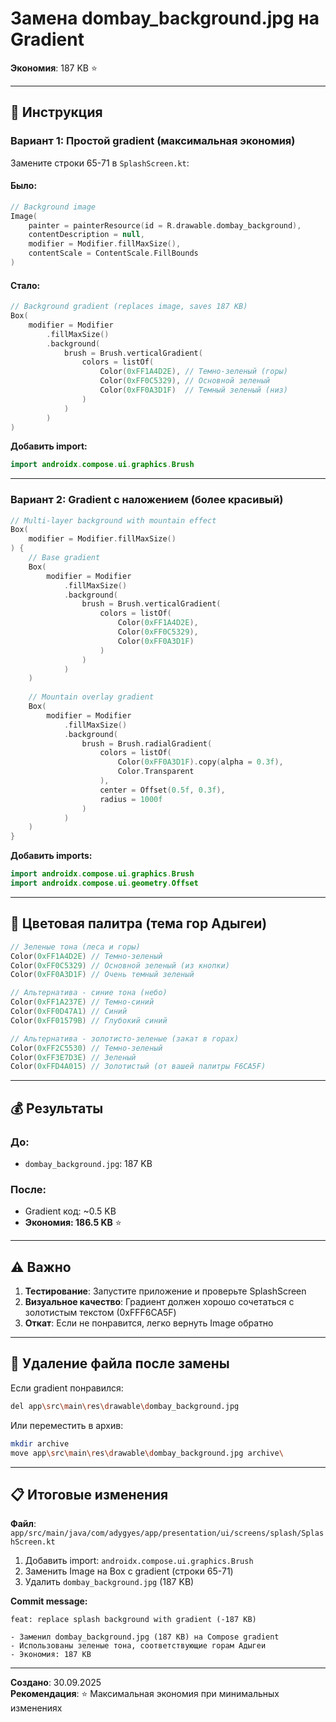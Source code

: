 # Замена dombay_background.jpg на Gradient

**Экономия**: 187 KB ⭐

---

## 📝 Инструкция

### Вариант 1: Простой gradient (максимальная экономия)

Замените строки 65-71 в `SplashScreen.kt`:

#### Было:
```kotlin
// Background image
Image(
    painter = painterResource(id = R.drawable.dombay_background),
    contentDescription = null,
    modifier = Modifier.fillMaxSize(),
    contentScale = ContentScale.FillBounds
)
```

#### Стало:
```kotlin
// Background gradient (replaces image, saves 187 KB)
Box(
    modifier = Modifier
        .fillMaxSize()
        .background(
            brush = Brush.verticalGradient(
                colors = listOf(
                    Color(0xFF1A4D2E), // Темно-зеленый (горы)
                    Color(0xFF0C5329), // Основной зеленый
                    Color(0xFF0A3D1F)  // Темный зеленый (низ)
                )
            )
        )
)
```

**Добавить import:**
```kotlin
import androidx.compose.ui.graphics.Brush
```

---

### Вариант 2: Gradient с наложением (более красивый)

```kotlin
// Multi-layer background with mountain effect
Box(
    modifier = Modifier.fillMaxSize()
) {
    // Base gradient
    Box(
        modifier = Modifier
            .fillMaxSize()
            .background(
                brush = Brush.verticalGradient(
                    colors = listOf(
                        Color(0xFF1A4D2E),
                        Color(0xFF0C5329),
                        Color(0xFF0A3D1F)
                    )
                )
            )
    )
    
    // Mountain overlay gradient
    Box(
        modifier = Modifier
            .fillMaxSize()
            .background(
                brush = Brush.radialGradient(
                    colors = listOf(
                        Color(0xFF0A3D1F).copy(alpha = 0.3f),
                        Color.Transparent
                    ),
                    center = Offset(0.5f, 0.3f),
                    radius = 1000f
                )
            )
    )
}
```

**Добавить imports:**
```kotlin
import androidx.compose.ui.graphics.Brush
import androidx.compose.ui.geometry.Offset
```

---

## 🎨 Цветовая палитра (тема гор Адыгеи)

```kotlin
// Зеленые тона (леса и горы)
Color(0xFF1A4D2E) // Темно-зеленый
Color(0xFF0C5329) // Основной зеленый (из кнопки)
Color(0xFF0A3D1F) // Очень темный зеленый

// Альтернатива - синие тона (небо)
Color(0xFF1A237E) // Темно-синий
Color(0xFF0D47A1) // Синий
Color(0xFF01579B) // Глубокий синий

// Альтернатива - золотисто-зеленые (закат в горах)
Color(0xFF2C5530) // Темно-зеленый
Color(0xFF3E7D3E) // Зеленый
Color(0xFFD4A015) // Золотистый (от вашей палитры F6CA5F)
```

---

## 💰 Результаты

### До:
- `dombay_background.jpg`: 187 KB

### После:
- Gradient код: ~0.5 KB
- **Экономия: 186.5 KB** ⭐

---

## ⚠️ Важно

1. **Тестирование**: Запустите приложение и проверьте SplashScreen
2. **Визуальное качество**: Градиент должен хорошо сочетаться с золотистым текстом (0xFFF6CA5F)
3. **Откат**: Если не понравится, легко вернуть Image обратно

---

## 🔄 Удаление файла после замены

Если gradient понравился:
```bash
del app\src\main\res\drawable\dombay_background.jpg
```

Или переместить в архив:
```bash
mkdir archive
move app\src\main\res\drawable\dombay_background.jpg archive\
```

---

## 📋 Итоговые изменения

**Файл**: `app/src/main/java/com/adygyes/app/presentation/ui/screens/splash/SplashScreen.kt`

1. Добавить import: `androidx.compose.ui.graphics.Brush`
2. Заменить Image на Box с gradient (строки 65-71)
3. Удалить `dombay_background.jpg` (187 KB)

**Commit message:**
```
feat: replace splash background with gradient (-187 KB)

- Заменил dombay_background.jpg (187 KB) на Compose gradient
- Использованы зеленые тона, соответствующие горам Адыгеи
- Экономия: 187 KB
```

---

**Создано**: 30.09.2025  
**Рекомендация**: ⭐ Максимальная экономия при минимальных изменениях
